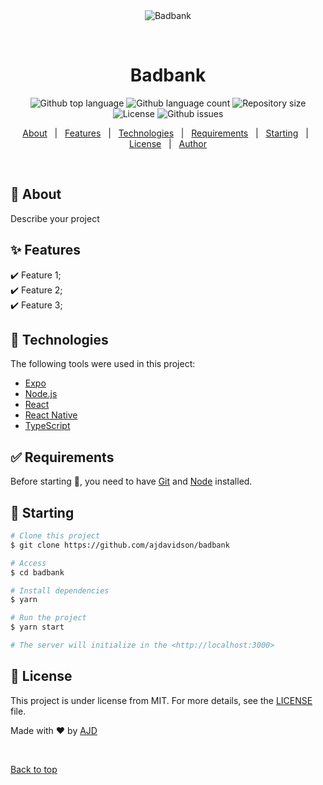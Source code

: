 <div align="center" id="top"> 
  <img src="./.github/app.gif" alt="Badbank" />

  &#xa0;

  <!-- <a href="https://badbank.netlify.app">Demo</a> -->
</div>

<h1 align="center">Badbank</h1>

<p align="center">
  <img alt="Github top language" src="https://img.shields.io/github/languages/top/ajdavidson/badbankapp?color=56BEB8">

  <img alt="Github language count" src="https://img.shields.io/github/languages/count/ajdavidson/badbankapp?color=56BEB8">

  <img alt="Repository size" src="https://img.shields.io/github/repo-size/ajdavidson/badbankapp?color=56BEB8">

  <img alt="License" src="https://img.shields.io/github/license/ajdavidson/badbankapp?color=56BEB8">

  <img alt="Github issues" src="https://img.shields.io/github/issues/ajdavidson/badbankapp?color=56BEB8" />

  <!-- <img alt="Github forks" src="https://img.shields.io/github/forks/ajdavidson/badbank?color=56BEB8" /> -->

  <!-- <img alt="Github stars" src="https://img.shields.io/github/stars/ajdavidson/badbank?color=56BEB8" /> -->
</p>

<!-- Status -->

<!-- <h4 align="center"> 
	🚧  Badbank 🚀 Under construction...  🚧
</h4> 

<hr> -->

<p align="center">
  <a href="#dart-about">About</a> &#xa0; | &#xa0; 
  <a href="#sparkles-features">Features</a> &#xa0; | &#xa0;
  <a href="#rocket-technologies">Technologies</a> &#xa0; | &#xa0;
  <a href="#white_check_mark-requirements">Requirements</a> &#xa0; | &#xa0;
  <a href="#checkered_flag-starting">Starting</a> &#xa0; | &#xa0;
  <a href="#memo-license">License</a> &#xa0; | &#xa0;
  <a href="https://github.com/ajdavidson" target="_blank">Author</a>
</p>

<br>

## :dart: About ##

Describe your project

## :sparkles: Features ##

:heavy_check_mark: Feature 1;\
:heavy_check_mark: Feature 2;\
:heavy_check_mark: Feature 3;

## :rocket: Technologies ##

The following tools were used in this project:

- [Expo](https://expo.io/)
- [Node.js](https://nodejs.org/en/)
- [React](https://pt-br.reactjs.org/)
- [React Native](https://reactnative.dev/)
- [TypeScript](https://www.typescriptlang.org/)

## :white_check_mark: Requirements ##

Before starting :checkered_flag:, you need to have [Git](https://git-scm.com) and [Node](https://nodejs.org/en/) installed.

## :checkered_flag: Starting ##

```bash
# Clone this project
$ git clone https://github.com/ajdavidson/badbank

# Access
$ cd badbank

# Install dependencies
$ yarn

# Run the project
$ yarn start

# The server will initialize in the <http://localhost:3000>
```

## :memo: License ##

This project is under license from MIT. For more details, see the [LICENSE](LICENSE.md) file.


Made with :heart: by <a href="https://github.com/ajdavidson" target="_blank">AJD</a>

&#xa0;

<a href="#top">Back to top</a>
